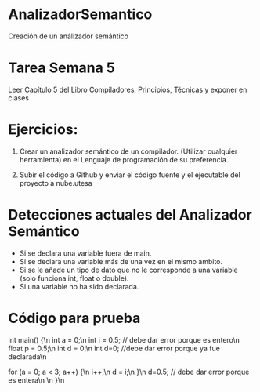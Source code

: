 # AnalizadorSemantico
Creación de un análizador semántico


# Tarea Semana 5

Leer Capítulo 5 del Libro Compiladores, Principios, Técnicas y exponer en clases

# Ejercicios:

1)    Crear un analizador semántico de un compilador. (Utilizar cualquier herramienta) en el Lenguaje de programación de su preferencia.

2)    Subir el código a Github y enviar el código fuente y el ejecutable del proyecto a nube.utesa


# Detecciones actuales del Analizador Semántico
- Si se declara una variable fuera de main.
- Si se declara una variable más de una vez en el mismo ambito.
- Si se le añade un tipo de dato que no le corresponde a una variable (solo funciona int, float o double).
- Si una variable no ha sido declarada.



# Código para prueba
int main() {\n
  int a = 0;\n
  int i = 0.5; // debe dar error porque es entero\n
  float p = 0.5;\n
  int d = 0;\n
  int d=0; //debe dar error porque ya fue declarada\n

  for (a = 0; a < 3; a++) {\n
    i++;\n
    d = i;\n
  }\n
  d=0.5; // debe dar error porque es entera\n
\n
}\n
